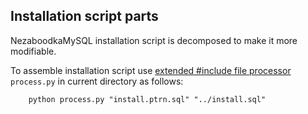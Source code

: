 ## Installation script parts

NezaboodkaMySQL installation script is decomposed to make it more modifiable.

To assemble installation script use [extended #include file processor](https://github.com/SVss/includer) `process.py` in current directory as follows:

```
	python process.py "install.ptrn.sql" "../install.sql"
```
